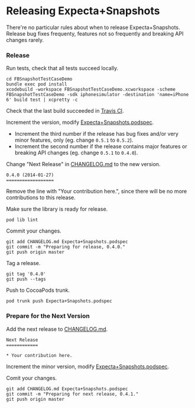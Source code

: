 Releasing Expecta+Snapshots
===========================

There're no particular rules about when to release Expecta+Snapshots. Release bug fixes frequenty, features not so frequently and breaking API changes rarely.

### Release

Run tests, check that all tests succeed locally.

```
cd FBSnapshotTestCaseDemo
bundle exec pod install
xcodebuild -workspace FBSnapshotTestCaseDemo.xcworkspace -scheme FBSnapshotTestCaseDemo -sdk iphonesimulator -destination 'name=iPhone 6' build test | xcpretty -c
```

Check that the last build succeeded in [Travis CI](https://travis-ci.org/dblock/ios-snapshot-test-case-expecta).

Increment the version, modify [Expecta+Snapshots.podspec](Expecta+Snapshots.podspec).

*  Increment the third number if the release has bug fixes and/or very minor features, only (eg. change `0.5.1` to `0.5.2`).
*  Increment the second number if the release contains major features or breaking API changes (eg. change `0.5.1` to `0.4.0`).

Change "Next Release" in [CHANGELOG.md](CHANGELOG.md) to the new version.

```
0.4.0 (2014-01-27)
==================
```

Remove the line with "Your contribution here.", since there will be no more contributions to this release.

Make sure the library is ready for release.

```
pod lib lint
```

Commit your changes.

```
git add CHANGELOG.md Expecta+Snapshots.podspec
git commit -m "Preparing for release, 0.4.0."
git push origin master
```

Tag a release.

```
git tag '0.4.0'
git push --tags
```

Push to CocoaPods trunk.

```
pod trunk push Expecta+Snapshots.podspec
```

### Prepare for the Next Version

Add the next release to [CHANGELOG.md](CHANGELOG.md).

```
Next Release
============

* Your contribution here.
```

Increment the minor version, modify [Expecta+Snapshots.podspec](Expecta+Snapshots.podspec).

Comit your changes.

```
git add CHANGELOG.md Expecta+Snapshots.podspec
git commit -m "Preparing for next release, 0.4.1."
git push origin master
```
